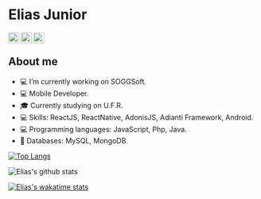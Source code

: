 # Elias Junior

<a href="https://twitter.com/ninojuniornino">
  <img align="left" alt="Elias's Twitter" width="22px" src="https://cdn.jsdelivr.net/npm/simple-icons@v3/icons/twitter.svg" />
</a>

<a href="https://www.linkedin.com/in/elias-junior-9b1191164">
  <img align="left" alt="Elias's Linkdein" width="22px" src="https://cdn.jsdelivr.net/npm/simple-icons@v3/icons/linkedin.svg" />
</a>

<a href="https://github.com/EliasJuniorNino">
  <img align="left" alt="Elias's Github" width="22px" src="https://cdn.jsdelivr.net/npm/simple-icons@v3/icons/github.svg" />
</a>

<br>

## About me

- 💻 I’m currently working on SOGGSoft.
- 💻 Mobile Developer.
- 🎓 Currently studying on U.F.R.
- 💻 Skills: ReactJS, ReactNative, AdonisJS, Adianti Framework, Android.
- 💻 Programming languages: JavaScript, Php, Java.
- 💾 Databases: MySQL, MongoDB.

[![Top Langs](https://github-readme-stats.vercel.app/api/top-langs/?username=EliasJuniorNino&layout=compact)](https://github.com/anuraghazra/github-readme-stats)

![Elias's github stats](https://github-readme-stats.vercel.app/api?username=EliasJuniorNino&show_icons=true&count_private=true)

[![Elias's wakatime stats](https://github-readme-stats.vercel.app/api/wakatime?username=EliasJuniorNino)](https://github.com/anuraghazra/github-readme-stats)
